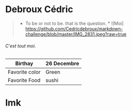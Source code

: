 # Debroux Cédric
>* To be or not to be. that is the question. *
![Moi] https://github.com/Cedricdebroux/markdown-challenge/blob/master/IMG_2831.jpeg?raw=true

###### C'est tout moi.

|Birthay       |26 Decembre|
|--------------|-----------|
|Favorite color|Green      |
|Favorite Food |sushi      |
# lmk
